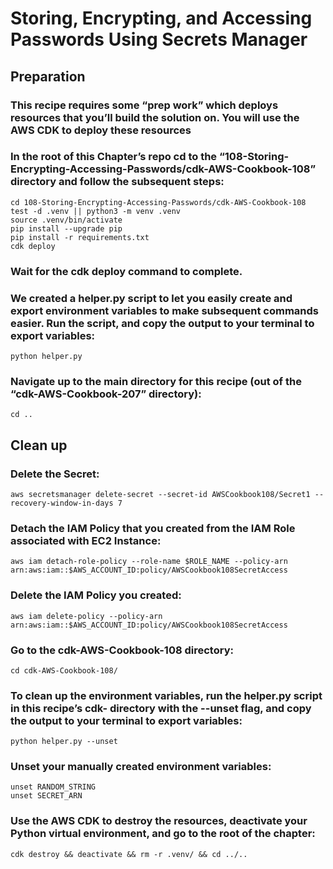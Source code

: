 # Storing, Encrypting, and Accessing Passwords Using Secrets Manager
## Preparation
### This recipe requires some “prep work” which deploys resources that you’ll build the solution on. You will use the AWS CDK to deploy these resources 

### In the root of this Chapter’s repo cd to the “108-Storing-Encrypting-Accessing-Passwords/cdk-AWS-Cookbook-108” directory and follow the subsequent steps: 

```
cd 108-Storing-Encrypting-Accessing-Passwords/cdk-AWS-Cookbook-108
test -d .venv || python3 -m venv .venv
source .venv/bin/activate
pip install --upgrade pip
pip install -r requirements.txt
cdk deploy
```

### Wait for the cdk deploy command to complete. 

### We created a helper.py script to let you easily create and export environment variables to make subsequent commands easier. Run the script, and copy the output to your terminal to export variables:

`python helper.py`

### Navigate up to the main directory for this recipe (out of the “cdk-AWS-Cookbook-207” directory):

`cd ..`


## Clean up 

### Delete the Secret:

`aws secretsmanager delete-secret --secret-id AWSCookbook108/Secret1 --recovery-window-in-days 7`

### Detach the IAM Policy that you created from the IAM Role associated with EC2 Instance: 
```
aws iam detach-role-policy --role-name $ROLE_NAME --policy-arn arn:aws:iam::$AWS_ACCOUNT_ID:policy/AWSCookbook108SecretAccess
```

### Delete the IAM Policy you created:
```
aws iam delete-policy --policy-arn arn:aws:iam::$AWS_ACCOUNT_ID:policy/AWSCookbook108SecretAccess
```

### Go to the cdk-AWS-Cookbook-108 directory:

`cd cdk-AWS-Cookbook-108/`

### To clean up the environment variables, run the helper.py script in this recipe’s cdk- directory with the --unset flag, and copy the output to your terminal to export variables:

`python helper.py --unset`

### Unset your manually created environment variables:

```
unset RANDOM_STRING
unset SECRET_ARN
```

### Use the AWS CDK to destroy the resources, deactivate your Python virtual environment, and go to the root of the chapter:

`cdk destroy && deactivate && rm -r .venv/ && cd ../..`
